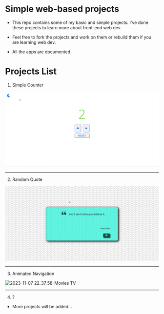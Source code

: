 # Simple web-based projects

+ This repo contains some of my basic and simple projects. I've done these projects to learn more about front-end web dev.

+ Feel free to fork the projects and work on them or rebuild them if you are learning web dev.

+ All the apps are documented.


# Projects List

1. Simple Counter

![simple-counter](https://github.com/karo-yousefi/Web-Dev-Projects/blob/main/media/simple-counter-0.png)

---

2. Random Quote

![random-qupte](https://github.com/karo-yousefi/Web-Dev-Projects/blob/main/media/random-quote-0.png) 

---

3. Animated Navigation

![2023-11-07 22_37_58-Movies   TV](https://github.com/karo-yousefi/Web-Dev-Projects/assets/88065530/1c9a578a-5a0e-439e-9ae3-57ba9bd8d370)

---

4. ?

+ More projects will be added...

